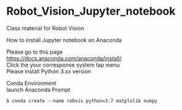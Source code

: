 # Robot_Vision_Jupyter_notebook
Class material for Robot Vision 

How to install Jupyter notebook on Anaconda

Please go to this page <br>
https://docs.anaconda.com/anaconda/install/ <br>
Click the your corresponse system tap menu <br>
Please install Python 3.xx version

Conda Environment <br>
launch Anaconda Prompt <br>
```
$ conda create --name robvis python=3.7 matplolib numpy
```
